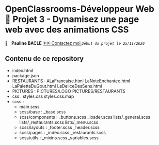 #  OpenClassrooms-Développeur Web 📎 Projet 3 - Dynamisez une page web avec des animations CSS

👤 &nbsp; **Pauline BACLE** [🇫🇷 Contactez moi ](<bacle-pauline@orage.fr>)
_`Début du projet le 25/11/2020`_

## Contenu de ce repository
- index.html
- package.json
- RESTAURANTS : ALaFrancaise.html LaNoteEnchantee.html LaPaletteDuGout.html LeDeliceDesSens.html
- PICTURES : PICTURES/LOGO PICTURES/RESTAURANTS
- css : styles.css styles.css.map
- scss : 
  - main.scss
  - scss/base : _base.scss    
  - scss/components : _buttons.scss _loader.scss lists/_general.scss lists/_restaurants.scss lists/_menu.scss
  - scss/layouts : _footer.scss _header.scss
  - scss/pages : _index.scss _restaurants.scss
  - scss/utils : _mixins.scss _variables.scss


